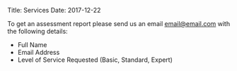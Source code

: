 Title: Services
Date: 2017-12-22

To get an assessment report please send us an email email@email.com with the following details:

- Full Name
- Email Address
- Level of Service Requested (Basic, Standard, Expert)